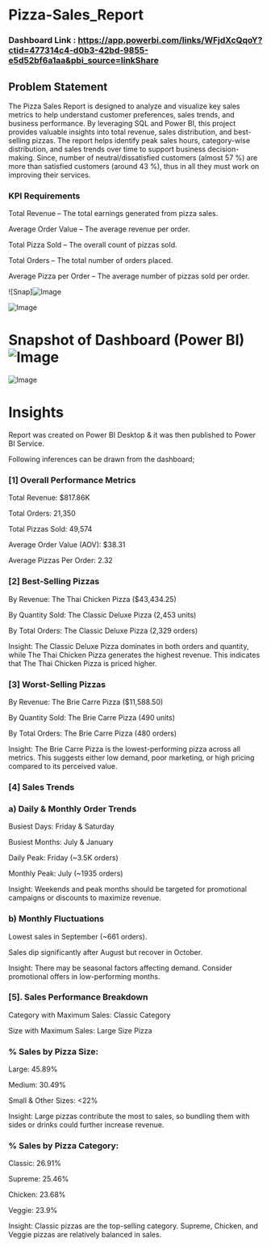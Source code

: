# Pizza-Sales_Report

### Dashboard Link : https://app.powerbi.com/links/WFjdXcQqoY?ctid=477314c4-d0b3-42bd-9855-e5d52bf6a1aa&pbi_source=linkShare

## Problem Statement

The Pizza Sales Report is designed to analyze and visualize key sales metrics to help understand customer preferences, sales trends, and business performance. By leveraging SQL and Power BI, this project provides valuable insights into total revenue, sales distribution, and best-selling pizzas. The report helps identify peak sales hours, category-wise distribution, and sales trends over time to support business decision-making.
Since, number of neutral/dissatisfied customers (almost 57 %) are more than satisfied customers (around 43 %), thus in all they must work on improving their services. 




### KPI Requirements
Total Revenue – The total earnings generated from pizza sales.

Average Order Value – The average revenue per order.

Total Pizza Sold – The overall count of pizzas sold.

Total Orders – The total number of orders placed.

Average Pizza per Order – The average number of pizzas sold per order.
        


![Snap]![Image](https://github.com/user-attachments/assets/b1ebb8e4-de75-4a08-81ba-ed1c9f751a58)

![Image](https://github.com/user-attachments/assets/44acbd07-b984-409e-9ae9-8e06745b7640)
  


 

# Snapshot of Dashboard (Power BI)![Image](https://github.com/user-attachments/assets/5e2e8137-80b7-4c5e-8362-8ebbfa7e8947)    

![Image](https://github.com/user-attachments/assets/307c50a1-b543-43a9-948b-4d310f036964)
 


# Insights

 Report was created on Power BI Desktop & it was then published to Power BI Service.

Following inferences can be drawn from the dashboard;

### [1]    Overall Performance Metrics


Total Revenue: $817.86K

Total Orders: 21,350

Total Pizzas Sold: 49,574

Average Order Value (AOV): $38.31

Average Pizzas Per Order: 2.32

           
           
### [2] Best-Selling Pizzas

By Revenue: The Thai Chicken Pizza ($43,434.25)

By Quantity Sold: The Classic Deluxe Pizza (2,453 units)

By Total Orders: The Classic Deluxe Pizza (2,329 orders)

Insight: The Classic Deluxe Pizza dominates in both orders and quantity, while The Thai Chicken Pizza generates the highest revenue. This indicates that The Thai Chicken Pizza is priced higher.
  
  ### [3] Worst-Selling Pizzas
 
By Revenue: The Brie Carre Pizza ($11,588.50)

By Quantity Sold: The Brie Carre Pizza (490 units)

By Total Orders: The Brie Carre Pizza (480 orders)

Insight: The Brie Carre Pizza is the lowest-performing pizza across all metrics. This suggests either low demand, poor marketing, or high pricing compared to its perceived value.



 ### [4] Sales Trends
 
 ### a) Daily & Monthly Order Trends
 



Busiest Days: Friday & Saturday

Busiest Months: July & January

Daily Peak: Friday (~3.5K orders)

Monthly Peak: July (~1935 orders)

Insight: Weekends and peak months should be targeted for promotional campaigns or discounts to maximize revenue.

### b) Monthly Fluctuations
Lowest sales in September (~661 orders).

Sales dip significantly after August but recover in October.

Insight: There may be seasonal factors affecting demand. Consider promotional offers in low-performing months.
 
 ### [5]. Sales Performance Breakdown
 
Category with Maximum Sales: Classic Category

Size with Maximum Sales: Large Size Pizza

### % Sales by Pizza Size:

Large: 45.89%

Medium: 30.49%

Small & Other Sizes: <22%

Insight: Large pizzas contribute the most to sales, so bundling them with sides or drinks could further increase revenue.

### % Sales by Pizza Category:
Classic: 26.91%

Supreme: 25.46%

Chicken: 23.68%

Veggie: 23.9%

Insight: Classic pizzas are the top-selling category. Supreme, Chicken, and Veggie pizzas are relatively balanced in sales.
